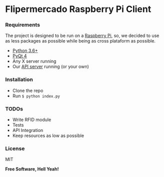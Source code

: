 # Flipermercado Raspberry Pi Client
### Requirements
The project is designed to be run on a [Raspberry Pi](https://www.raspberrypi.org/), so, we decided to use as less packages as possible while being as cross plataform as possible.

  - [Python 3.6+](https://www.python.org/downloads/release/python-360/)
  - [PyQt 4](https://www.riverbankcomputing.com/software/pyqt/download)
  - Any X server running
  - Our [API server](https://github.com/izn/flipermercado-api) running (or your own)

### Installation

  - Clone the repo
  - Run ```$ python index.py```

### TODOs

 - Write RFID module
 - Tests
 - API Integration
 - Keep resources as low as possible

### License

MIT


**Free Software, Hell Yeah!**

